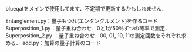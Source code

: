 blueqatをメインで使用してます．不定期で更新するかもしれません．

Entanglement.py：量子もつれ(エンタングルメント)を作るコード
Superposition_1.py：量子重ね合わせ．0と1が50％ずつの確率で測定．
Superposition_2.py ：量子重ね合わせ．00, 01, 10, 11の測定回数をそれぞれ求める．
add.py：加算の量子計算のコード
